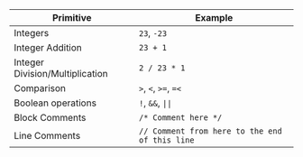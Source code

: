 [//]: # (title: Overview)

Primitive                             | Example
--------------------------------------|--------------------------------
Integers                              |  `23`, `-23`
Integer Addition                      |  `23 + 1`
Integer Division/Multiplication       |  `2 / 23 * 1`
Comparison                            |  `>`, `<`, `>=`, `=<`
Boolean operations                    |  `!`, `&&`, <code>&#124;&#124;</code>
Block Comments                        |  `/* Comment here */`
Line Comments                         |  `// Comment from here to the end of this line`
